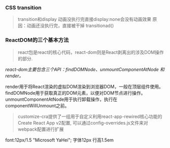 
###  CSS transition
 >transition和display 
 >动画没执行完直接display:none会没有动画效果
 >原因：动画还没执行完，直接被干掉
 transitionad()

### ReactDOM的三个基本方法
>react包是react的核心代码，react-dom则是React剥离出的涉及DOM操作的部分.

_react-dom主要包含三个API：findDOMNode、unmountComponentAtNode 和 render。_

render用于将React渲染的虚拟DOM渲染到浏览器DOM，一般在顶层组件使用。
findDOMNode用于获取真正的DOM元素，以便对DOM节点进行操作。
unmountComponentAtNode用于执行卸载操作，执行在componentWillUnmount之前。

>customize-cra提供了一组用于自定义利用react-app-rewired核心功能的Create React App v2配置, 可以通过config-overrides.js文件来对webpack配置进行扩展

 font:12px/1.5 "Microsoft YaHei";
 字体12px 行高1.5em